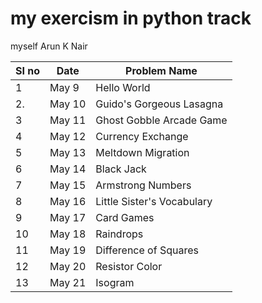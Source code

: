 # my exercism in python track 

myself Arun K Nair 

|SI no|Date     | Problem Name	|
|-----|---------|-------------|
|   1 | May 9   | Hello  World   |
|   2.| May 10  |Guido's Gorgeous Lasagna|
|   3 | May 11   |Ghost Gobble Arcade Game|
|  4 |May 12    |Currency Exchange |
| 5  |May 13     |Meltdown Migration |
| 6  |May 14     |Black Jack   |
| 7  |May 15     |Armstrong Numbers|
| 8  |May 16     |Little Sister's Vocabulary|
| 9  |May 17     |Card Games|
| 10 |May 18     |Raindrops|
| 11 |May 19     |Difference of Squares|
| 12 |May 20     | Resistor Color |
| 13 |May 21     | Isogram|
